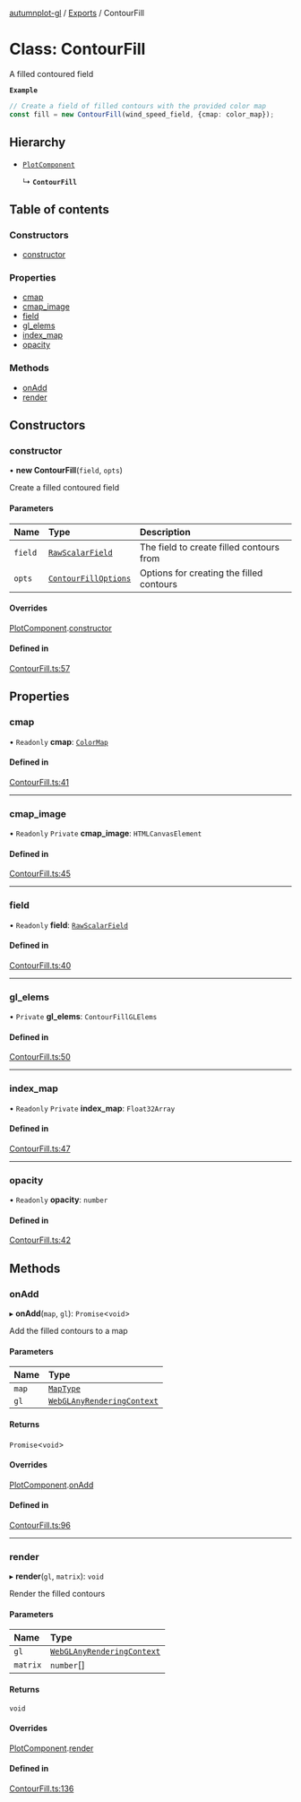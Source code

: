 [autumnplot-gl](../README.md) / [Exports](../modules.md) / ContourFill

# Class: ContourFill

A filled contoured field

**`Example`**

```ts
// Create a field of filled contours with the provided color map
const fill = new ContourFill(wind_speed_field, {cmap: color_map});
```

## Hierarchy

- [`PlotComponent`](PlotComponent.md)

  ↳ **`ContourFill`**

## Table of contents

### Constructors

- [constructor](ContourFill.md#constructor)

### Properties

- [cmap](ContourFill.md#cmap)
- [cmap\_image](ContourFill.md#cmap_image)
- [field](ContourFill.md#field)
- [gl\_elems](ContourFill.md#gl_elems)
- [index\_map](ContourFill.md#index_map)
- [opacity](ContourFill.md#opacity)

### Methods

- [onAdd](ContourFill.md#onadd)
- [render](ContourFill.md#render)

## Constructors

### constructor

• **new ContourFill**(`field`, `opts`)

Create a filled contoured field

#### Parameters

| Name | Type | Description |
| :------ | :------ | :------ |
| `field` | [`RawScalarField`](RawScalarField.md) | The field to create filled contours from |
| `opts` | [`ContourFillOptions`](../interfaces/ContourFillOptions.md) | Options for creating the filled contours |

#### Overrides

[PlotComponent](PlotComponent.md).[constructor](PlotComponent.md#constructor)

#### Defined in

[ContourFill.ts:57](https://github.com/tsupinie/autumnplot-gl/blob/9814269/src/ContourFill.ts#L57)

## Properties

### cmap

• `Readonly` **cmap**: [`ColorMap`](ColorMap.md)

#### Defined in

[ContourFill.ts:41](https://github.com/tsupinie/autumnplot-gl/blob/9814269/src/ContourFill.ts#L41)

___

### cmap\_image

• `Readonly` `Private` **cmap\_image**: `HTMLCanvasElement`

#### Defined in

[ContourFill.ts:45](https://github.com/tsupinie/autumnplot-gl/blob/9814269/src/ContourFill.ts#L45)

___

### field

• `Readonly` **field**: [`RawScalarField`](RawScalarField.md)

#### Defined in

[ContourFill.ts:40](https://github.com/tsupinie/autumnplot-gl/blob/9814269/src/ContourFill.ts#L40)

___

### gl\_elems

• `Private` **gl\_elems**: `ContourFillGLElems`

#### Defined in

[ContourFill.ts:50](https://github.com/tsupinie/autumnplot-gl/blob/9814269/src/ContourFill.ts#L50)

___

### index\_map

• `Readonly` `Private` **index\_map**: `Float32Array`

#### Defined in

[ContourFill.ts:47](https://github.com/tsupinie/autumnplot-gl/blob/9814269/src/ContourFill.ts#L47)

___

### opacity

• `Readonly` **opacity**: `number`

#### Defined in

[ContourFill.ts:42](https://github.com/tsupinie/autumnplot-gl/blob/9814269/src/ContourFill.ts#L42)

## Methods

### onAdd

▸ **onAdd**(`map`, `gl`): `Promise`<`void`\>

Add the filled contours to a map

#### Parameters

| Name | Type |
| :------ | :------ |
| `map` | [`MapType`](../modules.md#maptype) |
| `gl` | [`WebGLAnyRenderingContext`](../modules.md#webglanyrenderingcontext) |

#### Returns

`Promise`<`void`\>

#### Overrides

[PlotComponent](PlotComponent.md).[onAdd](PlotComponent.md#onadd)

#### Defined in

[ContourFill.ts:96](https://github.com/tsupinie/autumnplot-gl/blob/9814269/src/ContourFill.ts#L96)

___

### render

▸ **render**(`gl`, `matrix`): `void`

Render the filled contours

#### Parameters

| Name | Type |
| :------ | :------ |
| `gl` | [`WebGLAnyRenderingContext`](../modules.md#webglanyrenderingcontext) |
| `matrix` | `number`[] |

#### Returns

`void`

#### Overrides

[PlotComponent](PlotComponent.md).[render](PlotComponent.md#render)

#### Defined in

[ContourFill.ts:136](https://github.com/tsupinie/autumnplot-gl/blob/9814269/src/ContourFill.ts#L136)
